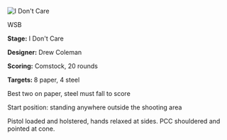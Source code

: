 ![I Don't Care](https://github.com/bagellord/USPSA-Stages/blob/master/16-20%20rounds/I%20Don't%20Care%20-%2020%20rounds%20-%20Comstock/I%20don't%20care.png)

WSB

<b>Stage:</b> I Don't Care

<b>Designer:</b> Drew Coleman

<b>Scoring:</b> Comstock, 20 rounds

<b>Targets: </b>8 paper, 4 steel

Best two on paper, steel must fall to score

Start position: standing anywhere outside the shooting area

Pistol loaded and holstered, hands relaxed at sides. PCC shouldered and pointed at cone.
